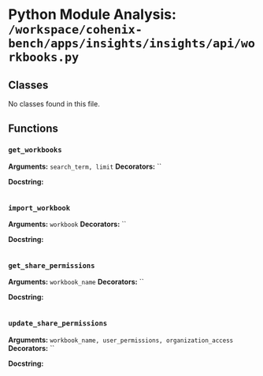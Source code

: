 # Python Module Analysis: `/workspace/cohenix-bench/apps/insights/insights/api/workbooks.py`

## Classes

No classes found in this file.


## Functions

### `get_workbooks`
**Arguments:** `search_term, limit`
**Decorators:** ``

**Docstring:**
```

```
### `import_workbook`
**Arguments:** `workbook`
**Decorators:** ``

**Docstring:**
```

```
### `get_share_permissions`
**Arguments:** `workbook_name`
**Decorators:** ``

**Docstring:**
```

```
### `update_share_permissions`
**Arguments:** `workbook_name, user_permissions, organization_access`
**Decorators:** ``

**Docstring:**
```

```

